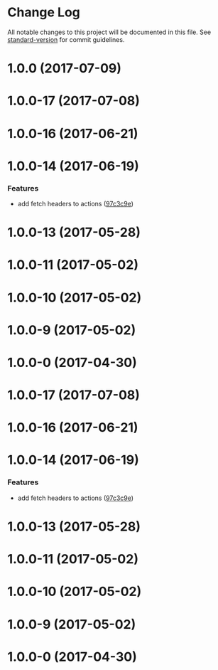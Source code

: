 # Change Log

All notable changes to this project will be documented in this file.
See [standard-version](https://github.com/conventional-changelog/standard-version) for commit guidelines.

<a name="1.0.0"></a>
# 1.0.0 (2017-07-09)



<a name="1.0.0-17"></a>
# 1.0.0-17 (2017-07-08)



<a name="1.0.0-16"></a>
# 1.0.0-16 (2017-06-21)



<a name="1.0.0-14"></a>
# 1.0.0-14 (2017-06-19)


### Features

* add fetch headers to actions ([97c3c9e](https://github.com/tungv/redux-api-call/commit/97c3c9e))



<a name="1.0.0-13"></a>
# 1.0.0-13 (2017-05-28)



<a name="1.0.0-11"></a>
# 1.0.0-11 (2017-05-02)



<a name="1.0.0-10"></a>
# 1.0.0-10 (2017-05-02)



<a name="1.0.0-9"></a>
# 1.0.0-9 (2017-05-02)



<a name="1.0.0-0"></a>
# 1.0.0-0 (2017-04-30)




<a name="1.0.0-17"></a>
# 1.0.0-17 (2017-07-08)



<a name="1.0.0-16"></a>
# 1.0.0-16 (2017-06-21)



<a name="1.0.0-14"></a>
# 1.0.0-14 (2017-06-19)


### Features

* add fetch headers to actions ([97c3c9e](https://github.com/tungv/redux-api-call/commit/97c3c9e))



<a name="1.0.0-13"></a>
# 1.0.0-13 (2017-05-28)



<a name="1.0.0-11"></a>
# 1.0.0-11 (2017-05-02)



<a name="1.0.0-10"></a>
# 1.0.0-10 (2017-05-02)



<a name="1.0.0-9"></a>
# 1.0.0-9 (2017-05-02)



<a name="1.0.0-0"></a>
# 1.0.0-0 (2017-04-30)
